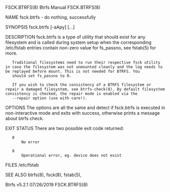 FSCK.BTRFS(8)                                                                                    Btrfs Manual                                                                                   FSCK.BTRFS(8)

NAME
       fsck.btrfs - do nothing, successfully

SYNOPSIS
       fsck.btrfs [-aApy] [<device>...]

DESCRIPTION
       fsck.btrfs is a type of utility that should exist for any filesystem and is called during system setup when the corresponding /etc/fstab entries contain non-zero value for fs_passno, see fstab(5)
       for more.

       Traditional filesystems need to run their respective fsck utility in case the filesystem was not unmounted cleanly and the log needs to be replayed before mount. This is not needed for BTRFS. You
       should set fs_passno to 0.

       If you wish to check the consistency of a BTRFS filesystem or repair a damaged filesystem, see btrfs-check(8). By default filesystem consistency is checked, the repair mode is enabled via the
       --repair option (use with care!).

OPTIONS
       The options are all the same and detect if fsck.btrfs is executed in non-interactive mode and exits with success, otherwise prints a message about btrfs check.

EXIT STATUS
       There are two possible exit code returned:

       0
           No error

       8
           Operational error, eg. device does not exist

FILES
       /etc/fstab

SEE ALSO
       btrfs(8), fsck(8), fstab(5),

Btrfs v5.2.1                                                                                      07/26/2019                                                                                    FSCK.BTRFS(8)
